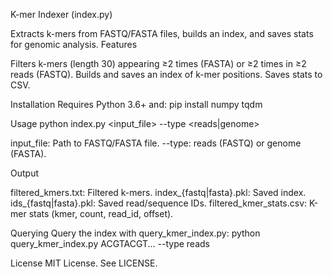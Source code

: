 K-mer Indexer (index.py)

Extracts k-mers from FASTQ/FASTA files, builds an index, and saves stats for genomic analysis.
Features

Filters k-mers (length 30) appearing ≥2 times (FASTA) or ≥2 times in ≥2 reads (FASTQ).
Builds and saves an index of k-mer positions.
Saves stats to CSV.

Installation
Requires Python 3.6+ and:
pip install numpy tqdm

Usage
python index.py <input_file> --type <reads|genome>


input_file: Path to FASTQ/FASTA file.
--type: reads (FASTQ) or genome (FASTA).

Output

filtered_kmers.txt: Filtered k-mers.
index_{fastq|fasta}.pkl: Saved index.
ids_{fastq|fasta}.pkl: Saved read/sequence IDs.
filtered_kmer_stats.csv: K-mer stats (kmer, count, read_id, offset).

Querying
Query the index with query_kmer_index.py:
python query_kmer_index.py ACGTACGT... --type reads

License
MIT License. See LICENSE.
